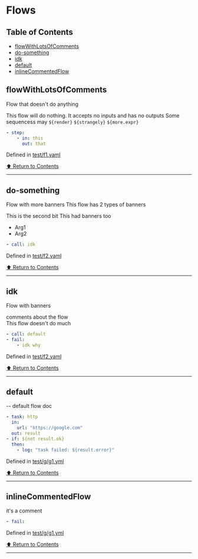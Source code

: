 # Flows

## Table of Contents

* [flowWithLotsOfComments](#flowwithlotsofcomments)
* [do-something](#do-something)
* [idk](#idk)
* [default](#default)
* [inlineCommentedFlow](#inlinecommentedflow)

## flowWithLotsOfComments

Flow that doesn't do anything

This flow will do nothing. It accepts no inputs and
has no outputs
Some sequencess may `${render}` `${strangely}`
`${more.expr}`

```yaml
- step:
    - in: this
      out: that

```

Defined in [test/f1.yaml](test/f1.yaml#L10)

[⬆️ Return to Contents](#table-of-contents) 

------


## do-something


Flow with more banners
This flow has 2 types of banners


This is the second bit
This had banners too
- Arg1
- Arg2 


```yaml
- call: idk

```

Defined in [test/f2.yaml](test/f2.yaml#L12)

[⬆️ Return to Contents](#table-of-contents) 

------


## idk


Flow with banners         

comments about the flow   
This flow doesn't do much 


```yaml
- call: default
- fail:
    - idk why

```

Defined in [test/f2.yaml](test/f2.yaml#L20)

[⬆️ Return to Contents](#table-of-contents) 

------


## default

-- default flow doc

```yaml
- task: http
  in:
    url: "https://google.com"
  out: result
- if: ${not result.ok}
  then:
    - log: "task failed: ${result.error}"

```

Defined in [test/g/g1.yml](test/g/g1.yml#L4)

[⬆️ Return to Contents](#table-of-contents) 

------


## inlineCommentedFlow

it's a comment

```yaml
- fail:

```

Defined in [test/g/g1.yml](test/g/g1.yml#L14)

[⬆️ Return to Contents](#table-of-contents) 

------


